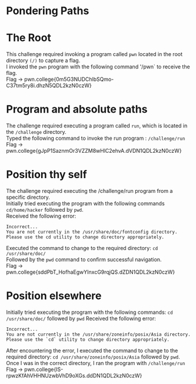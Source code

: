 # Pondering Paths

# The Root
This challenge required invoking a program called `pwn` located in the root directory `(/)` to capture a flag.  
I invoked the `pwn` program with the following command '/pwn` to receive the flag.  
Flag -> pwn.college{0m5G3NUDChlbSQmo-C37tm5ry8i.dhzN5QDL2kzN0czW}

# Program and absolute paths
The challenge required executing a program called `run`, which is located in the `/challenge` directory.  
Typed the following command to invoke the run program : `/challenge/run`   
Flag -> pwn.college{gJpP1SaznmOr3VZZM8wHlC2ehvA.dVDN1QDL2kzN0czW}

# Position thy self  
The challenge required executing the /challenge/run program from a specific directory.  
Initially tried executing the program with the following commands `cd/home/hacker` followed by `pwd`.  
Received the following error: 
```
Incorrect...
You are not currently in the /usr/share/doc/fontconfig directory.
Please use the cd utility to change directory appropriately.
```
Executed the command to change to the required directory: `cd /usr/share/doc/`  
Followed by the `pwd` command to confirm successful navigation.  
Flag -> pwn.college{sddPbT_HofhaEgwYInxcG9rqjQS.dZDN1QDL2kzN0czW}  

# Position elsewhere
Initially tried executing the program with the following commands: `cd /usr/share/doc/` followed by `pwd`
Received the following error:
```
Incorrect...
You are not currently in the /usr/share/zoneinfo/posix/Asia directory.
Please use the `cd` utility to change directory appropriately.
````
After encountering the error, I executed the command to change to the required directory: `cd /usr/share/zoneinfo/posix/Asia` followed by `pwd`.  
Once I was in the correct directory, I ran the program with `/challenge/run`
Flag -> pwn.college{IS-rpwzKfAhVHHNUzwbVhD9oXGs.ddDN1QDL2kzN0czW}









